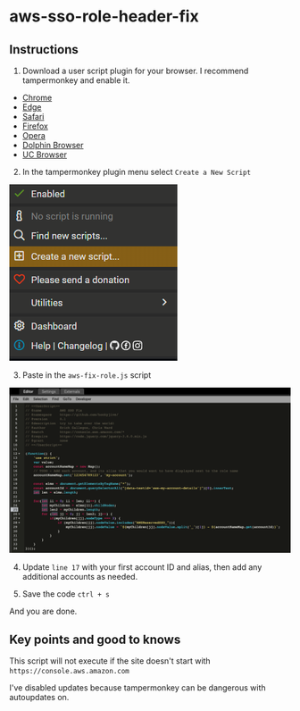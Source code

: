 # aws-sso-role-header-fix

## Instructions

1. Download a user script plugin for your browser. I recommend tampermonkey and enable it.

- [Chrome](https://www.tampermonkey.net/?ext=dhdg&browser=chrome)
- [Edge](https://www.tampermonkey.net/?ext=dhdg&browser=edge)
- [Safari](https://www.tampermonkey.net/?ext=dhdg&browser=safari)
- [Firefox](https://www.tampermonkey.net/?ext=dhdg&browser=firefox)
- [Opera](https://www.tampermonkey.net/?ext=dhdg&browser=opera)
- [Dolphin Browser](https://www.tampermonkey.net/?ext=dhdg&browser=dolphin)
- [UC Browser](https://www.tampermonkey.net/?ext=dhdg&browser=ucweb)

2. In the tampermonkey plugin menu select `Create a New Script`

![create a new script](./img/create_a_new_script.png)

3. Paste in the `aws-fix-role.js` script

![alt](./img/pass_in_code.png)

4. Update `line 17` with your first account ID and alias, then add any additional accounts as needed.

5. Save the code `ctrl + s`

And you are done.

## Key points and good to knows

This script will not execute if the site doesn't start with `https://console.aws.amazon.com`

I've disabled updates because tampermonkey can be dangerous with autoupdates on.
